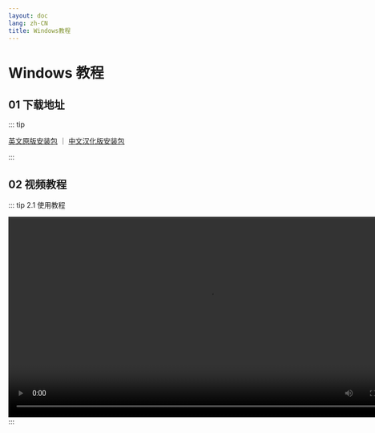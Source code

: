 ```yaml
---
layout: doc
lang: zh-CN
title: Windows教程
---
```


# Windows 教程

## 01 下载地址

::: tip

<a href="https://assets.tyro.wiki/general/win-en-31.exe" style="">英文原版安装包</a>
｜
<a href="https://assets.tyro.wiki/general/win-zh-38.exe" style="">中文汉化版安装包</a>

:::

## 02 视频教程

::: tip 2.1 使用教程
<center>
<video id="my-video" class="video-js vjs-default-skin" controls preload="auto" >
<source src="https://assets.tyro.wiki/v/w/prog_index.m3u8" type="application/x-mpegURL" />
</video>
</center>
:::

<style>
  video {
    height: 400px;
    
  }
</style>